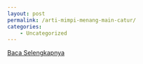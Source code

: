 ```yaml
---
layout: post
permalink: /arti-mimpi-menang-main-catur/
categories:
    - Uncategorized
---
```


[Baca Selengkapnya](/05)